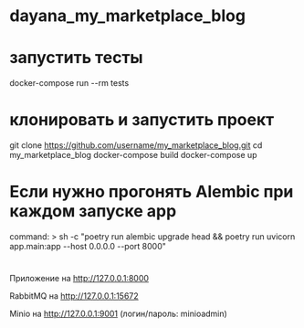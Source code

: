 # dayana_my_marketplace_blog

# запустить тесты
docker-compose run --rm tests

# клонировать и запустить проект
git clone https://github.com/username/my_marketplace_blog.git
cd my_marketplace_blog
docker-compose build
docker-compose up


# Если нужно прогонять Alembic при каждом запуске app
command: >
  sh -c "poetry run alembic upgrade head &&
         poetry run uvicorn app.main:app --host 0.0.0.0 --port 8000"

# 
Приложение  на http://127.0.0.1:8000

RabbitMQ на http://127.0.0.1:15672

Minio на http://127.0.0.1:9001 (логин/пароль: minioadmin)

